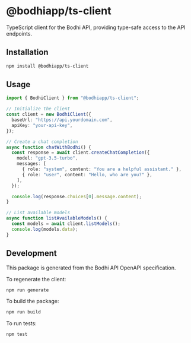 # @bodhiapp/ts-client

TypeScript client for the Bodhi API, providing type-safe access to the API endpoints.

## Installation

```bash
npm install @bodhiapp/ts-client
```

## Usage

```typescript
import { BodhiClient } from "@bodhiapp/ts-client";

// Initialize the client
const client = new BodhiClient({
  baseUrl: "https://api.yourdomain.com",
  apiKey: "your-api-key",
});

// Create a chat completion
async function chatWithBodhi() {
  const response = await client.createChatCompletion({
    model: "gpt-3.5-turbo",
    messages: [
      { role: "system", content: "You are a helpful assistant." },
      { role: "user", content: "Hello, who are you?" },
    ],
  });

  console.log(response.choices[0].message.content);
}

// List available models
async function listAvailableModels() {
  const models = await client.listModels();
  console.log(models.data);
}
```

## Development

This package is generated from the Bodhi API OpenAPI specification.

To regenerate the client:

```bash
npm run generate
```

To build the package:

```bash
npm run build
```

To run tests:

```bash
npm test
```

